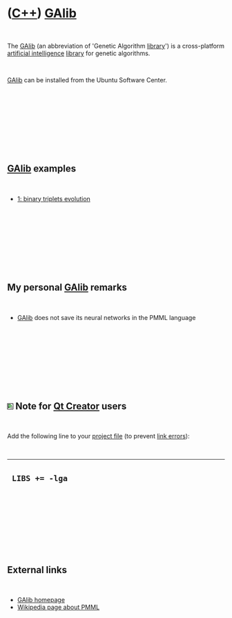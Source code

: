 



 

 

 

 

 

([C++](Cpp.htm)) [GAlib](CppGalib.htm)
======================================

 

The [GAlib](CppGalib.htm) (an abbreviation of 'Genetic Algorithm
[library](CppLibrary.htm)') is a cross-platform [artificial
intelligence](CppArtificialIntelligence.htm) [library](CppLibrary.htm)
for genetic algorithms.

 

[GAlib](CppGalib.htm) can be installed from the Ubuntu Software Center.

 

 

 

 

 

[GAlib](CppGalib.htm) examples
------------------------------

 

-   [1: binary triplets evolution](CppGalibExample1.htm)

 

 

 

 

 

My personal [GAlib](CppGalib.htm) remarks
-----------------------------------------

 

-   [GAlib](CppGalib.htm) does not save its neural networks in the PMML
    language

 

 

 

 

 

![Qt Creator](PicQtCreator.png) Note for [Qt Creator](CppQtCreator.htm) users
-----------------------------------------------------------------------------

 

Add the following line to your [project file](CppQtProjectFile.htm) (to
prevent [link errors](CppLinkError.htm)):

 

  -----------------
  ` LIBS += -lga`
  -----------------

 

 

 

 

 

External links
--------------

 

-   [GAlib homepage](http://lancet.mit.edu/ga)
-   [Wikipedia page about
    PMML](http://en.wikipedia.org/wiki/Predictive_Model_Markup_Language)

 

 

 

 

 





 



